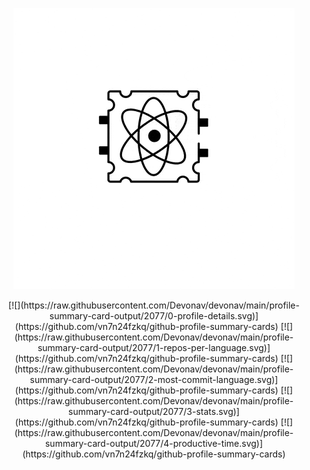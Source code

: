 
<p align="center">
  <img src="./download.gif" alt="Quantum Computing Animation" />
</p>



<p align="center">
[![](https://raw.githubusercontent.com/Devonav/devonav/main/profile-summary-card-output/2077/0-profile-details.svg)](https://github.com/vn7n24fzkq/github-profile-summary-cards)
[![](https://raw.githubusercontent.com/Devonav/devonav/main/profile-summary-card-output/2077/1-repos-per-language.svg)](https://github.com/vn7n24fzkq/github-profile-summary-cards) [![](https://raw.githubusercontent.com/Devonav/devonav/main/profile-summary-card-output/2077/2-most-commit-language.svg)](https://github.com/vn7n24fzkq/github-profile-summary-cards)
[![](https://raw.githubusercontent.com/Devonav/devonav/main/profile-summary-card-output/2077/3-stats.svg)](https://github.com/vn7n24fzkq/github-profile-summary-cards) [![](https://raw.githubusercontent.com/Devonav/devonav/main/profile-summary-card-output/2077/4-productive-time.svg)](https://github.com/vn7n24fzkq/github-profile-summary-cards)
</p>
